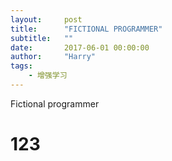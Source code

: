 ```yaml
---
layout:     post
title:      "FICTIONAL PROGRAMMER"
subtitle:   ""
date:       2017-06-01 00:00:00
author:     "Harry"
tags:
    - 增强学习
---
```


Fictional programmer 

<h1> 123 </h1>


<script>
    window.onload=function(){ 
        $.get('api.hackiey.com:8000/api?input1=100&input2=100', function(data){
        console.log(data)
    })

} 
    
</script>